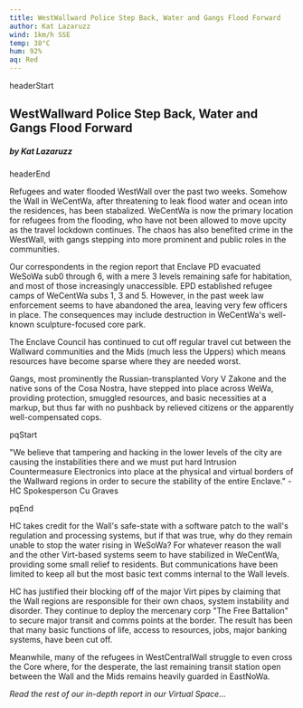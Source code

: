 ```yaml
---
title: WestWallward Police Step Back, Water and Gangs Flood Forward
author: Kat Lazaruzz
wind: 1km/h SSE
temp: 38°C
hum: 92%
aq: Red
---
```


headerStart
  
## WestWallward Police Step Back, Water and Gangs Flood Forward

##### by Kat Lazaruzz

headerEnd

Refugees and water flooded WestWall over the past two weeks. Somehow the Wall in WeCentWa, after threatening to leak flood water and ocean into the residences, has been stabalized. WeCentWa is now the primary location for refugees from the flooding, who have not been allowed to move upcity as the travel lockdown continues. The chaos has also benefited crime in the WestWall, with gangs stepping into more prominent and public roles in the communities. 

Our correspondents in the region report that Enclave PD evacuated WeSoWa sub0 through 6, with a mere 3 levels remaining safe for habitation, and most of those increasingly unaccessible. EPD established refugee camps of WeCentWa subs 1, 3 and 5. However, in the past week law enforcement seems to have abandoned the area, leaving very few officers in place. The consequences may include destruction in WeCentWa's well-known sculpture-focused core park.

The Enclave Council has continued to cut off regular travel cut between the Wallward communities and the Mids (much less the Uppers) which means resources have become sparse where they are needed worst. 

Gangs, most prominently the Russian-transplanted Vory V Zakone and the native sons of the Cosa Nostra, have stepped into place across WeWa, providing protection, smuggled resources, and basic necessities at a markup, but thus far with no pushback by relieved citizens or the apparently well-compensated cops. 

pqStart

"We believe that tampering and hacking in the lower levels of the city are causing the instabilities there and we must put hard Intrusion Countermeasure Electronics into place at the physical and virtual borders of the Wallward regions in order to secure the stability of the entire Enclave." - HC Spokesperson Cu Graves

pqEnd

HC takes credit for the Wall's safe-state with a software patch to the wall's regulation and processing systems, but if that was true, why do they remain unable to stop the water rising in WeSoWa? For whatever reason the wall and the other Virt-based systems seem to have stabilized in WeCentWa, providing some small relief to residents. But communications have been limited to keep all but the most basic text comms internal to the Wall levels. 

HC has justified their blocking off of the major Virt pipes by claiming that the Wall regions are responsible for their own chaos, system instability and disorder. They continue to deploy the mercenary corp "The Free Battalion" to secure major transit and comms points at the border. The result has been that many basic functions of life, access to resources, jobs, major banking systems, have been cut off. 

Meanwhile, many of the refugees in WestCentralWall struggle to even cross the Core where, for the desperate, the last remaining transit station open between the Wall and the Mids remains heavily guarded in EastNoWa. 


*Read the rest of our in-depth report in our Virtual Space...*